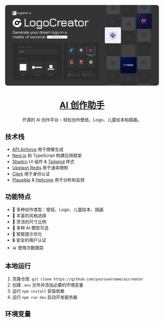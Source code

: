 <a href="https://www.aicreator.cn">
  <img alt="AI Creator" src="./public/og-image.png">
  <h1 align="center">AI 创作助手</h1>
</a>

<p align="center">
  开源的 AI 创作平台 – 轻松创作壁纸、Logo、儿童绘本和插画。
</p>

## 技术栈

- [API.Airforce](https://api.airforce) 用于图像生成
- [Next.js](https://nextjs.org/) 和 TypeScript 构建应用框架
- [Shadcn](https://ui.shadcn.com/) UI 组件 & [Tailwind](https://tailwindcss.com/) 样式
- [Upstash Redis](https://upstash.com/) 用于速率限制
- [Clerk](https://clerk.com/) 用于身份认证
- [Plausible](https://plausible.io/) & [Helicone](https://helicone.ai/) 用于分析和监控

## 功能特点

- 🎨 多种创作类型：壁纸、Logo、儿童绘本、插画
- 🎯 丰富的风格选择
- 📐 灵活的尺寸比例
- 🤖 多种 AI 模型可选
- 💫 智能提示优化
- 🔒 安全的用户认证
- 📊 使用次数跟踪

## 本地运行

1. 克隆仓库: `git clone https://github.com/yourusername/aicreator`
2. 创建 `.env` 文件并添加必要的环境变量
3. 运行 `npm install` 安装依赖
4. 运行 `npm run dev` 启动开发服务器

## 环境变量
